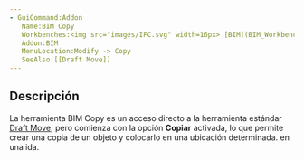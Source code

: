 ```yaml
---
- GuiCommand:Addon
   Name:BIM Copy
   Workbenches:<img src="images/IFC.svg" width=16px> [BIM](BIM_Workbench.md)
   Addon:BIM
   MenuLocation:Modify -> Copy
   SeeAlso:[[Draft Move]]
---
```



</div>

## Descripción


<div class="mw-translate-fuzzy">

La herramienta BIM Copy es un acceso directo a la herramienta estándar [Draft Move](Draft_Move.md), pero comienza con la opción **Copiar** activada, lo que permite crear una copia de un objeto y colocarlo en una ubicación determinada. en una ida.


</div>

